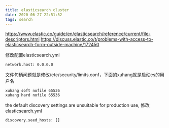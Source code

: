 ```yaml
---
title: elasticsearch cluster
date: 2020-06-27 22:51:52
tags: search
---
```


 
https://www.elastic.co/guide/en/elasticsearch/reference/current/file-descriptors.html
https://discuss.elastic.co/t/problems-with-access-to-elasticsearch-form-outside-machine/172450

修改配置elasticsearch.yml
```
network.host: 0.0.0.0
```

文件句柄问题就是修改/etc/security/limits.conf，下面的xuhang就是启动es的用户名
```
xuhang soft nofile 65536
xuhang hard nofile 65536
```

the default discovery settings are unsuitable for production use, 修改elasticsearch.yml
```
discovery.seed_hosts: []
```
 